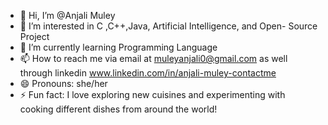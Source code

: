 - 👋 Hi, I’m @Anjali Muley
- 👀 I’m interested in C ,C++,Java, Artificial Intelligence, and Open- Source Project
- 🌱 I’m currently learning  Programming Language
- 📫 How to reach me via email at muleyanjali0@gmail.com as well through linkedin www.linkedin.com/in/anjali-muley-contactme
- 😄 Pronouns: she/her
- ⚡ Fun fact:  I love exploring new cuisines and experimenting with cooking different dishes from around the world!
<!---
AnjaliMuley21/AnjaliMuley21 is a ✨ special ✨ repository because its `README.md` (this file) appears on your GitHub profile.
You can click the Preview link to take a look at your changes.
--->
